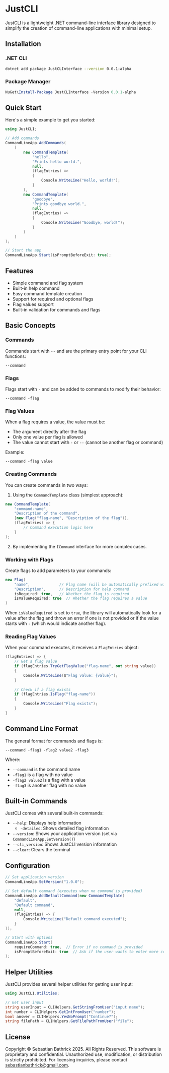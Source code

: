 # JustCLI

JustCLI is a lightweight .NET command-line interface library designed to simplify the creation of command-line applications with minimal setup.

## Installation

### .NET CLI
```bash
dotnet add package JustCLInterface --version 0.0.1-alpha
```

### Package Manager
```powershell
NuGet\Install-Package JustCLInterface -Version 0.0.1-alpha
```

## Quick Start

Here's a simple example to get you started:

```csharp
using JustCLI;

// Add commands
CommandLineApp.AddCommands(
    [
        new CommandTemplate(
            "hello",
            "Prints hello world.",
            null,
            (flagEntries) =>
            {
                Console.WriteLine("Hello, world!");
            }
        ),
        new CommandTemplate(
            "goodbye",
            "Prints goodbye world.",
            null,
            (flagEntries) =>
            {
                Console.WriteLine("Goodbye, world!");
            }
        )
    ]
);

// Start the app
CommandLineApp.Start(isPromptBeforeExit: true);
```

## Features

- Simple command and flag system
- Built-in help command
- Easy command template creation
- Support for required and optional flags
- Flag values support
- Built-in validation for commands and flags

## Basic Concepts

### Commands

Commands start with `--` and are the primary entry point for your CLI functions:

```
--command
```

### Flags

Flags start with `-` and can be added to commands to modify their behavior:

```
--command -flag
```

### Flag Values

When a flag requires a value, the value must be:
- The argument directly after the flag
- Only one value per flag is allowed
- The value cannot start with `-` or `--` (cannot be another flag or command)

Example:
```
--command -flag value
```

### Creating Commands

You can create commands in two ways:

1. Using the `CommandTemplate` class (simplest approach):
```csharp
new CommandTemplate(
    "command-name",
    "Description of the command",
    [new Flag("flag-name", "Description of the flag")],
    (flagEntries) => {
        // Command execution logic here
    }
);
```

2. By implementing the `ICommand` interface for more complex cases.

### Working with Flags

Create flags to add parameters to your commands:

```csharp
new Flag(
    "name",             // Flag name (will be automatically prefixed with -)
    "Description",      // Description for help command
    isRequired: true,   // Whether the flag is required
    isValueRequired: true  // Whether the flag requires a value
)
```

When `isValueRequired` is set to `true`, the library will automatically look for a value after the flag and throw an error if one is not provided or if the value starts with `-` (which would indicate another flag).

### Reading Flag Values

When your command executes, it receives a `FlagEntries` object:

```csharp
(flagEntries) => {
    // Get a flag value
    if (flagEntries.TryGetFlagValue("flag-name", out string value))
    {
        Console.WriteLine($"Flag value: {value}");
    }
    
    // Check if a flag exists
    if (flagEntries.IsFlag("flag-name"))
    {
        Console.WriteLine("Flag exists");
    }
}
```

## Command Line Format

The general format for commands and flags is:

```
--command -flag1 -flag2 value2 -flag3
```

Where:
- `--command` is the command name
- `-flag1` is a flag with no value
- `-flag2 value2` is a flag with a value
- `-flag3` is another flag with no value

## Built-in Commands

JustCLI comes with several built-in commands:

- `--help`: Displays help information
  - `-detailed`: Shows detailed flag information
- `--version`: Shows your application version (set via `CommandLineApp.SetVersion()`)
- `--cli_version`: Shows JustCLI version information
- `--clear`: Clears the terminal

## Configuration

```csharp
// Set application version
CommandLineApp.SetVersion("1.0.0");

// Set default command (executes when no command is provided)
CommandLineApp.AddDefaultCommand(new CommandTemplate(
    "default",
    "Default command",
    null,
    (flagEntries) => {
        Console.WriteLine("Default command executed");
    }
));

// Start with options
CommandLineApp.Start(
    requireCommand: true,  // Error if no command is provided
    isPromptBeforeExit: true  // Ask if the user wants to enter more commands
);
```

## Helper Utilities

JustCLI provides several helper utilities for getting user input:

```csharp
using JustCLI.Utilities;

// Get user input
string userInput = CLIHelpers.GetStringFromUser("input name");
int number = CLIHelpers.GetIntFromUser("number");
bool answer = CLIHelpers.YesNoPrompt("Continue?");
string filePath = CLIHelpers.GetFilePathFromUser("file");
```

## License

Copyright © Sebastian Bathrick 2025. All Rights Reserved.
This software is proprietary and confidential.
Unauthorized use, modification, or distribution is strictly prohibited.
For licensing inquiries, please contact sebastianbathrick@gmail.com.
